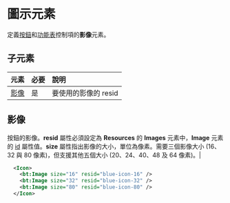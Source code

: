 ﻿# 圖示元素
定義[按鈕](./button.md)和[功能表](./menu-control.md)控制項的**影像**元素。

## 子元素
|  元素 |  必要  |  說明  |
|:-----|:-----|:-----|
|  [影像](#影像)        | 是 |   要使用的影像的 resid         |

## 影像
按鈕的影像。**resid** 屬性必須設定為 **Resources** 的 **Images** 元素中，**Image** 元素的 [id](./resources.md) 屬性值。**size** 屬性指出影像的大小，單位為像素。需要三個影像大小 (16、32 與 80 像素)，但支援其他五個大小 (20、24、40、48 及 64 像素)。|


```xml
  <Icon>
    <bt:Image size="16" resid="blue-icon-16" />
    <bt:Image size="32" resid="blue-icon-32" />
    <bt:Image size="80" resid="blue-icon-80" />
  </Icon>
```  